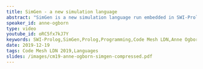 ```yaml
---
title: SimGen - a new simulation language
abstract: "SimGen is a new simulation language run embedded in SWI-Prolog. The language is based on behaviour trees. It is suitable for making UI, artificial agents, chatbots, games, NPCs for games, AGI-ish projects, and for simulating hybrid systems with state transitions and continuous changes within each state."
speaker_id: anne-ogborn
type: video
youtube_id: oRC5fx7kJ7Y
keywords: SWI-Prolog,SimGen,Prolog,Programming,Code Mesh LDN,Anne Ogborn
date: 2019-12-19
tags: Code Mesh LDN 2019,Languages
slides: /images/cm19-anne-ogborn-simgen-compressed.pdf
---
```


